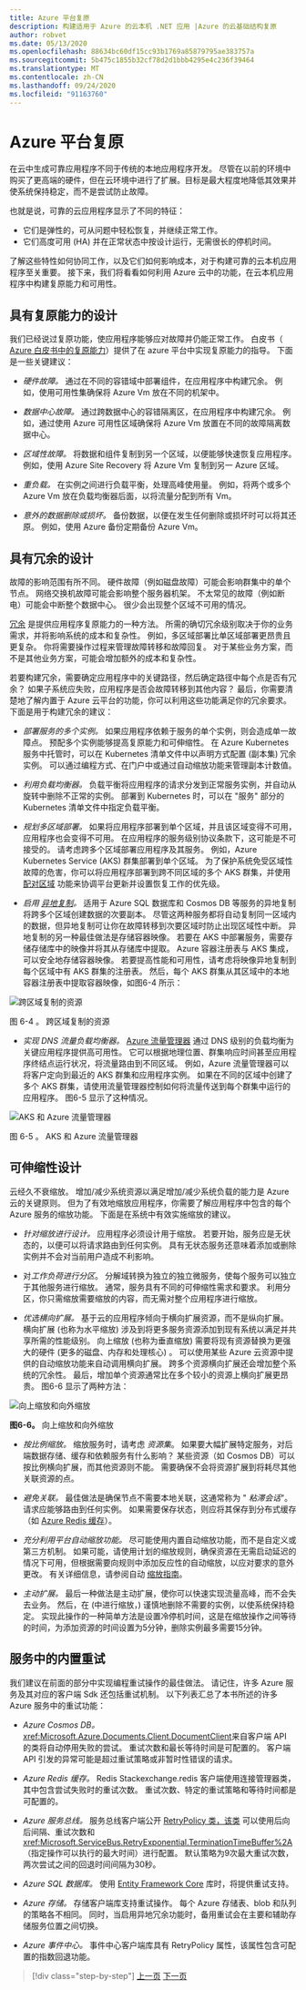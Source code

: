 ```yaml
---
title: Azure 平台复原
description: 构建适用于 Azure 的云本机 .NET 应用 |Azure 的云基础结构复原
author: robvet
ms.date: 05/13/2020
ms.openlocfilehash: 88634bc60df15cc93b1769a85879795ae383757a
ms.sourcegitcommit: 5b475c1855b32cf78d2d1bbb4295e4c236f39464
ms.translationtype: MT
ms.contentlocale: zh-CN
ms.lasthandoff: 09/24/2020
ms.locfileid: "91163760"
---
```

# <a name="azure-platform-resiliency"></a>Azure 平台复原

在云中生成可靠应用程序不同于传统的本地应用程序开发。 尽管在以前的环境中购买了更高端的硬件，但在云环境中进行了扩展。目标是最大程度地降低其效果并使系统保持稳定，而不是尝试防止故障。

也就是说，可靠的云应用程序显示了不同的特征：

- 它们是弹性的，可从问题中轻松恢复，并继续正常工作。
- 它们高度可用 (HA) 并在正常状态中按设计运行，无需很长的停机时间。

了解这些特性如何协同工作，以及它们如何影响成本，对于构建可靠的云本机应用程序至关重要。 接下来，我们将看看如何利用 Azure 云中的功能，在云本机应用程序中构建复原能力和可用性。

## <a name="design-with-resiliency"></a>具有复原能力的设计

我们已经说过复原功能，使应用程序能够应对故障并仍能正常工作。 白皮书（ [Azure 白皮书中的复原能力](https://azure.microsoft.com/mediahandler/files/resourcefiles/resilience-in-azure-whitepaper/Resilience%20in%20Azure.pdf)）提供了在 azure 平台中实现复原能力的指导。 下面是一些关键建议：

- *硬件故障。* 通过在不同的容错域中部署组件，在应用程序中构建冗余。 例如，使用可用性集确保将 Azure Vm 放在不同的机架中。

- *数据中心故障。* 通过跨数据中心的容错隔离区，在应用程序中构建冗余。 例如，通过使用 Azure 可用性区域确保将 Azure Vm 放置在不同的故障隔离数据中心。

- *区域性故障。* 将数据和组件复制到另一个区域，以便能够快速恢复应用程序。 例如，使用 Azure Site Recovery 将 Azure Vm 复制到另一 Azure 区域。

- *重负载。* 在实例之间进行负载平衡，处理高峰使用量。 例如，将两个或多个 Azure Vm 放在负载均衡器后面，以将流量分配到所有 Vm。

- *意外的数据删除或损坏。* 备份数据，以便在发生任何删除或损坏时可以将其还原。 例如，使用 Azure 备份定期备份 Azure Vm。

## <a name="design-with-redundancy"></a>具有冗余的设计

故障的影响范围有所不同。 硬件故障（例如磁盘故障）可能会影响群集中的单个节点。 网络交换机故障可能会影响整个服务器机架。 不太常见的故障（例如断电）可能会中断整个数据中心。 很少会出现整个区域不可用的情况。

[冗余](/azure/architecture/guide/design-principles/redundancy) 是提供应用程序复原能力的一种方法。 所需的确切冗余级别取决于你的业务需求，并将影响系统的成本和复杂性。 例如，多区域部署比单区域部署更昂贵且更复杂。 你将需要操作过程来管理故障转移和故障回复。 对于某些业务方案，而不是其他业务方案，可能会增加额外的成本和复杂性。

若要构建冗余，需要确定应用程序中的关键路径，然后确定路径中每个点是否有冗余？ 如果子系统应失败，应用程序是否会故障转移到其他内容？ 最后，你需要清楚地了解内置于 Azure 云平台的功能，你可以利用这些功能满足你的冗余要求。 下面是用于构建冗余的建议：

- *部署服务的多个实例。* 如果应用程序依赖于服务的单个实例，则会造成单一故障点。 预配多个实例能够提高复原能力和可伸缩性。 在 Azure Kubernetes 服务中托管时，可以在 Kubernetes 清单文件中以声明方式配置 (副本集) 冗余实例。 可以通过编程方式、在门户中或通过自动缩放功能来管理副本计数值。

- *利用负载均衡器。* 负载平衡将应用程序的请求分发到正常服务实例，并自动从旋转中删除不正常的实例。 部署到 Kubernetes 时，可以在 "服务" 部分的 Kubernetes 清单文件中指定负载平衡。

- *规划多区域部署。* 如果将应用程序部署到单个区域，并且该区域变得不可用，应用程序也会变得不可用。 在应用程序的服务级别协议条款下，这可能是不可接受的。 请考虑跨多个区域部署应用程序及其服务。 例如，Azure Kubernetes Service (AKS) 群集部署到单个区域。 为了保护系统免受区域性故障的危害，你可以将应用程序部署到跨不同区域的多个 AKS 群集，并使用 [配对区域](https://buildazure.com/2017/01/06/azure-region-pairs-explained/) 功能来协调平台更新并设置恢复工作的优先级。

- *启用 [异地复制](/azure/sql-database/sql-database-active-geo-replication)。* 适用于 Azure SQL 数据库和 Cosmos DB 等服务的异地复制将跨多个区域创建数据的次要副本。 尽管这两种服务都将自动复制同一区域内的数据，但异地复制可让你在故障转移到次要区域时防止出现区域性中断。 异地复制的另一种最佳做法是存储容器映像。 若要在 AKS 中部署服务，需要存储存储库中的映像并将其从存储库中提取。 Azure 容器注册表与 AKS 集成，可以安全地存储容器映像。 若要提高性能和可用性，请考虑将映像异地复制到每个区域中有 AKS 群集的注册表。 然后，每个 AKS 群集从其区域中的本地容器注册表中提取容器映像，如图6-4 所示：

![跨区域复制的资源](./media/replicated-resources.png)

图 6-4  。 跨区域复制的资源

- *实现 DNS 流量负载均衡器。* [Azure 流量管理器](/azure/traffic-manager/traffic-manager-overview) 通过 DNS 级别的负载均衡为关键应用程序提供高可用性。 它可以根据地理位置、群集响应时间甚至应用程序终结点运行状况，将流量路由到不同区域。 例如，Azure 流量管理器可以将客户定向到最近的 AKS 群集和应用程序实例。 如果在不同的区域中创建了多个 AKS 群集，请使用流量管理器控制如何将流量传送到每个群集中运行的应用程序。 图6-5 显示了这种情况。

![AKS 和 Azure 流量管理器](./media/aks-traffic-manager.png)

图 6-5  。 AKS 和 Azure 流量管理器

## <a name="design-for-scalability"></a>可伸缩性设计

云经久不衰缩放。 增加/减少系统资源以满足增加/减少系统负载的能力是 Azure 云的关键原则。 但为了有效地缩放应用程序，你需要了解应用程序中包含的每个 Azure 服务的缩放功能。  下面是在系统中有效实施缩放的建议。

- *针对缩放进行设计。* 应用程序必须设计用于缩放。 若要开始，服务应是无状态的，以便可以将请求路由到任何实例。 具有无状态服务还意味着添加或删除实例并不会对当前用户造成不利影响。

- 对*工作负荷进行分区*。 分解域转换为独立的独立微服务，使每个服务可以独立于其他服务进行缩放。 通常，服务具有不同的可伸缩性需求和要求。 利用分区，你只需缩放需要缩放的内容，而无需对整个应用程序进行缩放。

- *优选横向扩展。* 基于云的应用程序倾向于横向扩展资源，而不是纵向扩展。 横向扩展 (也称为水平缩放) 涉及到将更多服务资源添加到现有系统以满足并共享所需的性能级别。 向上缩放 (也称为垂直缩放) 需要将现有资源替换为更强大的硬件 (更多的磁盘、内存和处理核心) 。 可以使用某些 Azure 云资源中提供的自动缩放功能来自动调用横向扩展。 跨多个资源横向扩展还会增加整个系统的冗余性。 最后，增加单个资源通常比在多个较小的资源上横向扩展更昂贵。 图6-6 显示了两种方法：

![向上缩放和向外缩放](./media/scale-up-scale-out.png)

**图6-6。** 向上缩放和向外缩放

- *按比例缩放。* 缩放服务时，请考虑 *资源集*。 如果要大幅扩展特定服务，对后端数据存储、缓存和依赖服务有什么影响？ 某些资源（如 Cosmos DB）可以按比例横向扩展，而其他资源则不能。 需要确保不会将资源扩展到将耗尽其他关联资源的点。

- *避免关联。* 最佳做法是确保节点不需要本地关联，这通常称为 " *粘滞会话*"。 请求应能够路由到任何实例。 如果需要保存状态，则应将其保存到分布式缓存（如 [Azure Redis 缓存](https://azure.microsoft.com/services/cache/)）。

- *充分利用平台自动缩放功能。* 尽可能使用内置自动缩放功能，而不是自定义或第三方机制。 如果可能，请使用计划的缩放规则，确保资源在无需启动延迟的情况下可用，但根据需要向规则中添加反应性的自动缩放，以应对要求的意外更改。 有关详细信息，请参阅自动 [缩放指南](/azure/architecture/best-practices/auto-scaling)。

- *主动扩展。* 最后一种做法是主动扩展，使你可以快速实现流量高峰，而不会失去业务。 然后，在 (中进行缩放，) 谨慎地删除不需要的实例，以使系统保持稳定。 实现此操作的一种简单方法是设置冷停机时间，这是在缩放操作之间等待的时间，为添加资源的时间设置为5分钟，删除实例最多需要15分钟。

## <a name="built-in-retry-in-services"></a>服务中的内置重试

我们建议在前面的部分中实现编程重试操作的最佳做法。 请记住，许多 Azure 服务及其对应的客户端 Sdk 还包括重试机制。 以下列表汇总了本书所述的许多 Azure 服务中的重试功能：

- *Azure Cosmos DB。* <xref:Microsoft.Azure.Documents.Client.DocumentClient>来自客户端 API 的类将自动停用失败的尝试。 重试次数和最长等待时间是可配置的。 客户端 API 引发的异常可能是超过重试策略或非暂时性错误的请求。

- *Azure Redis 缓存。* Redis Stackexchange.redis 客户端使用连接管理器类，其中包含尝试失败时的重试次数。 重试次数、特定的重试策略和等待时间都是可配置的。

- *Azure 服务总线。* 服务总线客户端公开 [RetryPolicy 类，该类](xref:Microsoft.ServiceBus.RetryPolicy) 可以使用后向后间隔、重试次数和 <xref:Microsoft.ServiceBus.RetryExponential.TerminationTimeBuffer%2A> （指定操作可以执行的最大时间）进行配置。 默认策略为9次最大重试次数，两次尝试之间的回退时间间隔为30秒。

- *Azure SQL 数据库。* 使用 [Entity Framework Core](/ef/core/miscellaneous/connection-resiliency) 库时，将提供重试支持。

- *Azure 存储。* 存储客户端库支持重试操作。 每个 Azure 存储表、blob 和队列的策略各不相同。 同时，当启用异地冗余功能时，备用重试会在主要和辅助存储服务位置之间切换。

- *Azure 事件中心。* 事件中心客户端库具有 RetryPolicy 属性，该属性包含可配置的指数回退功能。

>[!div class="step-by-step"]
>[上一页](application-resiliency-patterns.md)
>[下一页](resilient-communications.md)
